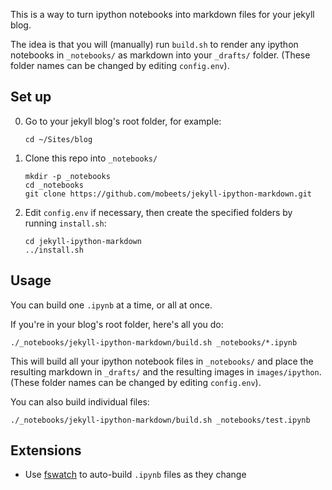 This is a way to turn ipython notebooks into markdown files for your jekyll blog.

The idea is that you will (manually) run `build.sh` to render any ipython notebooks in `_notebooks/` as markdown into your `_drafts/` folder. (These folder names can be changed by editing `config.env`).

## Set up

0. Go to your jekyll blog's root folder, for example:

    ```shell
    cd ~/Sites/blog
    ```

1. Clone this repo into `_notebooks/`

    ```shell
    mkdir -p _notebooks
    cd _notebooks
    git clone https://github.com/mobeets/jekyll-ipython-markdown.git
    ```

2. Edit `config.env` if necessary, then create the specified folders by running `install.sh`:

    ```shell
    cd jekyll-ipython-markdown
    ../install.sh
    ```

## Usage

You can build one `.ipynb` at a time, or all at once.

If you're in your blog's root folder, here's all you do:

```shell
./_notebooks/jekyll-ipython-markdown/build.sh _notebooks/*.ipynb
```

This will build all your ipython notebook files in `_notebooks/` and place the resulting markdown in `_drafts/` and the resulting images in `images/ipython`. (These folder names can be changed by editing `config.env`).

You can also build individual files:

```shell
./_notebooks/jekyll-ipython-markdown/build.sh _notebooks/test.ipynb
```

## Extensions

* Use [fswatch](https://github.com/emcrisostomo/fswatch) to auto-build `.ipynb` files as they change
